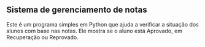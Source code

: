 ## Sistema de gerenciamento de notas

Este é um programa simples em Python que ajuda a verificar a situação dos alunos com base nas notas.
Ele mostra se o aluno está Aprovado, em Recuperação ou Reprovado.
